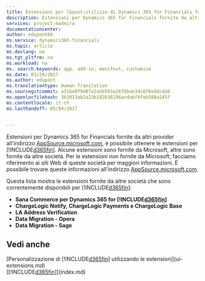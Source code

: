 ```yaml
---
title: Estensioni per l&quot;utilizzo di Dynamics 365 for Financials fornite da altri provider| Documenti Microsoft
description: Estensioni per Dynamics 365 for Financials fornite da altri provider
services: project-madeira
documentationcenter: 
author: edupont04
ms.service: dynamics365-financials
ms.topic: article
ms.devlang: na
ms.tgt_pltfrm: na
ms.workload: na
ms. search.keywords: app, add-in, manifest, customize
ms.date: 03/29/2017
ms.author: edupont
ms.translationtype: Human Translation
ms.sourcegitcommit: a31be0f9d07e2abb591e26f6bae34c6f6e4dcda6
ms.openlocfilehash: 3b3013ab2a23b182638196acdabf4feb588a245f
ms.contentlocale: it-ch
ms.lasthandoff: 05/04/2017


---
```

Estensioni per Dynamics 365 for Financials fornite da altri provider all'indirizzo [AppSource.microsoft.com](https://appsource.microsoft.com/), è possibile ottenere le estensioni per [!INCLUDE[d365fin](includes/d365fin_md.md)]. Alcune estensioni sono fornite da Microsoft, altre sono fornite da altre società. Per le estensioni non fornite da Microsoft, facciamo riferimento ai siti Web di queste società per maggiori informazioni. È possibile trovare queste informazioni all'indirizzo [AppSource.microsoft.com](https://appsource.microsoft.com/en-us/marketplace?product=project-madeira).  

Questa lista mostra le estensioni fornite da altre società che sono correntemente disponibili per [!INCLUDE[d365fin](includes/d365fin_md.md)]:  

* **Sana Commerce per Dynamics 365 for [!INCLUDE[d365fin](includes/d365fin_md.md)]**  
* **ChargeLogic Notify, ChargeLogic Payments e ChargeLogic Base**  
* **LA Address Verification**
* **Data Migration - Opera**
* **Data Migration - Sage**

## <a name="see-also"></a>Vedi anche
[Personalizzazione di [!INCLUDE[d365fin](includes/d365fin_md.md)] utilizzando le estensioni](ui-extensions.md)  
[[!INCLUDE[d365fin](includes/d365fin_md.md)]](index.md)  

